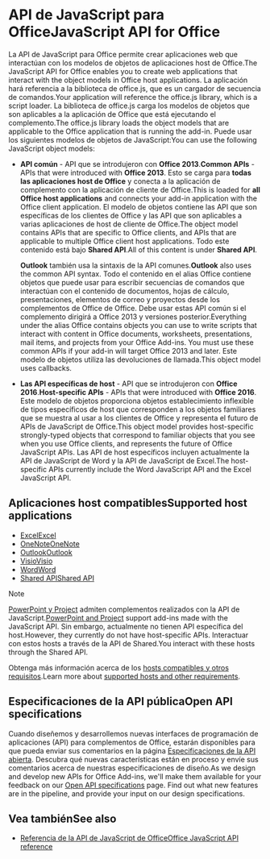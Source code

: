 # <a name="javascript-api-for-office"></a><span data-ttu-id="5f5ce-101">API de JavaScript para Office</span><span class="sxs-lookup"><span data-stu-id="5f5ce-101">JavaScript API for Office</span></span>

<span data-ttu-id="5f5ce-102">La API de JavaScript para Office permite crear aplicaciones web que interactúan con los modelos de objetos de aplicaciones host de Office.</span><span class="sxs-lookup"><span data-stu-id="5f5ce-102">The JavaScript API for Office enables you to create web applications that interact with the object models in Office host applications.</span></span> <span data-ttu-id="5f5ce-103">La aplicación hará referencia a la biblioteca de office.js, que es un cargador de secuencia de comandos.</span><span class="sxs-lookup"><span data-stu-id="5f5ce-103">Your application will reference the office.js library, which is a script loader.</span></span> <span data-ttu-id="5f5ce-104">La biblioteca de office.js carga los modelos de objetos que son aplicables a la aplicación de Office que está ejecutando el complemento.</span><span class="sxs-lookup"><span data-stu-id="5f5ce-104">The office.js library loads the object models that are applicable to the Office application that is running the add-in.</span></span> <span data-ttu-id="5f5ce-105">Puede usar los siguientes modelos de objetos de JavaScript:</span><span class="sxs-lookup"><span data-stu-id="5f5ce-105">You can use the following JavaScript object models:</span></span>

- <span data-ttu-id="5f5ce-106">**API común** - API que se introdujeron con **Office 2013**.</span><span class="sxs-lookup"><span data-stu-id="5f5ce-106">**Common APIs** - APIs that were introduced with **Office 2013**.</span></span> <span data-ttu-id="5f5ce-107">Esto se carga para **todas las aplicaciones host de Office** y conecta a la aplicación de complemento con la aplicación de cliente de Office.</span><span class="sxs-lookup"><span data-stu-id="5f5ce-107">This is loaded for **all Office host applications** and connects your add-in application with the Office client application.</span></span> <span data-ttu-id="5f5ce-108">El modelo de objetos contiene las API que son específicas de los clientes de Office y las API que son aplicables a varias aplicaciones de host de cliente de Office.</span><span class="sxs-lookup"><span data-stu-id="5f5ce-108">The object model contains APIs that are specific to Office clients, and APIs that are applicable to multiple Office client host applications.</span></span> <span data-ttu-id="5f5ce-109">Todo este contenido está bajo **Shared API**.</span><span class="sxs-lookup"><span data-stu-id="5f5ce-109">All of this content is under **Shared API**.</span></span> 

  <span data-ttu-id="5f5ce-110">**Outlook** también usa la sintaxis de la API comunes.</span><span class="sxs-lookup"><span data-stu-id="5f5ce-110">**Outlook** also uses the common API syntax.</span></span> <span data-ttu-id="5f5ce-111">Todo el contenido en el alias Office contiene objetos que puede usar para escribir secuencias de comandos que interactúan con el contenido de documentos, hojas de cálculo, presentaciones, elementos de correo y proyectos desde los complementos de Office de Office. Debe usar estas API común si el complemento dirigirá a Office 2013 y versiones posterior.</span><span class="sxs-lookup"><span data-stu-id="5f5ce-111">Everything under the alias Office contains objects you can use to write scripts that interact with content in Office documents, worksheets, presentations, mail items, and projects from your Office Add-ins. You must use these common APIs if your add-in will target Office 2013 and later.</span></span> <span data-ttu-id="5f5ce-112">Este modelo de objetos utiliza las devoluciones de llamada.</span><span class="sxs-lookup"><span data-stu-id="5f5ce-112">This object model uses callbacks.</span></span>

- <span data-ttu-id="5f5ce-113">**Las API específicas de host** - API que se introdujeron con **Office 2016**.</span><span class="sxs-lookup"><span data-stu-id="5f5ce-113">**Host-specific APIs** - APIs that were introduced with **Office 2016**.</span></span> <span data-ttu-id="5f5ce-114">Este modelo de objetos proporciona objetos establecimiento inflexible de tipos específicos de host que corresponden a los objetos familiares que se muestra al usar a los clientes de Office y representa el futuro de APIs de JavaScript de Office.</span><span class="sxs-lookup"><span data-stu-id="5f5ce-114">This object model provides host-specific strongly-typed objects that correspond to familiar objects that you see when you use Office clients, and represents the future of Office JavaScript APIs.</span></span> <span data-ttu-id="5f5ce-115">Las API de host específicos incluyen actualmente la API de JavaScript de Word y la API de JavaScript de Excel.</span><span class="sxs-lookup"><span data-stu-id="5f5ce-115">The host-specific APIs currently include the Word JavaScript API and the Excel JavaScript API.</span></span>

## <a name="supported-host-applications"></a><span data-ttu-id="5f5ce-116">Aplicaciones host compatibles</span><span class="sxs-lookup"><span data-stu-id="5f5ce-116">Supported host applications</span></span>

- [<span data-ttu-id="5f5ce-117">Excel</span><span class="sxs-lookup"><span data-stu-id="5f5ce-117">Excel</span></span>](overview/excel-add-ins-reference-overview.md)
- [<span data-ttu-id="5f5ce-118">OneNote</span><span class="sxs-lookup"><span data-stu-id="5f5ce-118">OneNote</span></span>](overview/onenote-add-ins-javascript-reference.md)
- [<span data-ttu-id="5f5ce-119">Outlook</span><span class="sxs-lookup"><span data-stu-id="5f5ce-119">Outlook</span></span>](requirement-sets/outlook-api-requirement-sets.md)
- [<span data-ttu-id="5f5ce-120">Visio</span><span class="sxs-lookup"><span data-stu-id="5f5ce-120">Visio</span></span>](overview/visio-javascript-reference-overview.md)
- [<span data-ttu-id="5f5ce-121">Word</span><span class="sxs-lookup"><span data-stu-id="5f5ce-121">Word</span></span>](overview/word-add-ins-reference-overview.md)
- [<span data-ttu-id="5f5ce-122">Shared API</span><span class="sxs-lookup"><span data-stu-id="5f5ce-122">Shared API</span></span>](requirement-sets/office-add-in-requirement-sets.md)

> [!NOTE] 
> <span data-ttu-id="5f5ce-123">[PowerPoint y Project](requirement-sets/powerpoint-and-project-note.md) admiten complementos realizados con la API de JavaScript.</span><span class="sxs-lookup"><span data-stu-id="5f5ce-123">[PowerPoint and Project](requirement-sets/powerpoint-and-project-note.md) support add-ins made with the JavaScript API.</span></span> <span data-ttu-id="5f5ce-124">Sin embargo, actualmente no tienen API específica del host.</span><span class="sxs-lookup"><span data-stu-id="5f5ce-124">However, they currently do not have host-specific APIs.</span></span> <span data-ttu-id="5f5ce-125">Interactuar con estos hosts a través de la API de Shared.</span><span class="sxs-lookup"><span data-stu-id="5f5ce-125">You interact with these hosts through the Shared API.</span></span>

<span data-ttu-id="5f5ce-126">Obtenga más información acerca de los [hosts compatibles y otros requisitos](https://docs.microsoft.com/office/dev/add-ins/concepts/requirements-for-running-office-add-ins).</span><span class="sxs-lookup"><span data-stu-id="5f5ce-126">Learn more about [supported hosts and other requirements](https://docs.microsoft.com/office/dev/add-ins/concepts/requirements-for-running-office-add-ins).</span></span>

## <a name="open-api-specifications"></a><span data-ttu-id="5f5ce-127">Especificaciones de la API pública</span><span class="sxs-lookup"><span data-stu-id="5f5ce-127">Open API specifications</span></span>

<span data-ttu-id="5f5ce-p106">Cuando diseñemos y desarrollemos nuevas interfaces de programación de aplicaciones (API) para complementos de Office, estarán disponibles para que pueda enviar sus comentarios en la página [Especificaciones de la API abierta](openspec.md). Descubra qué nuevas características están en proceso y envíe sus comentarios acerca de nuestras especificaciones de diseño.</span><span class="sxs-lookup"><span data-stu-id="5f5ce-p106">As we design and develop new APIs for Office Add-ins, we'll make them available for your feedback on our [Open API specifications](openspec.md) page. Find out what new features are in the pipeline, and provide your input on our design specifications.</span></span>

## <a name="see-also"></a><span data-ttu-id="5f5ce-130">Vea también</span><span class="sxs-lookup"><span data-stu-id="5f5ce-130">See also</span></span>

- [<span data-ttu-id="5f5ce-131">Referencia de la API de JavaScript de Office</span><span class="sxs-lookup"><span data-stu-id="5f5ce-131">Office JavaScript API reference</span></span>](https://docs.microsoft.com/javascript/api/overview/office?view=office-js)